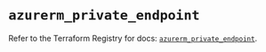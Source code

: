 # `azurerm_private_endpoint`

Refer to the Terraform Registry for docs: [`azurerm_private_endpoint`](https://registry.terraform.io/providers/hashicorp/azurerm/4.48.0/docs/resources/private_endpoint).
